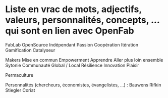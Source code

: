 # Liste en vrac de mots, adjectifs, valeurs, personnalités, concepts, ... qui sont en lien avec OpenFab

FabLab
OpenSource
Indépendant
Passion
Coopération
Itération
Gamification
Catalyseur

Makers
Mise en commun
Empowerment
Apprendre
Aller plus loin ensemble
Sytonie
Communauté
Global / Local
Résilience
Innovation
Plaisir

Permaculture


Personnalités (chercheurs, économistes, évangelistes, ...) :
Bauwens
Rifkin
Stiegler
Coriat
